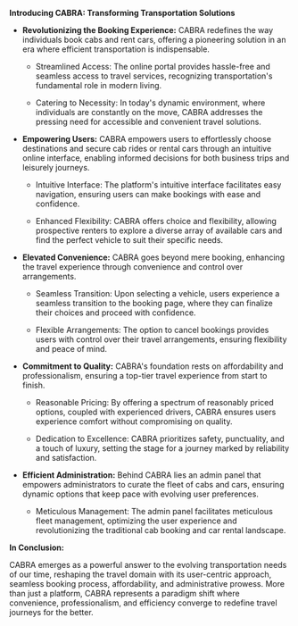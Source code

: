 **Introducing CABRA: Transforming Transportation Solutions**

- **Revolutionizing the Booking Experience:** CABRA redefines the way individuals book cabs and rent cars, offering a pioneering solution in an era where efficient transportation is indispensable. 

    - Streamlined Access: The online portal provides hassle-free and seamless access to travel services, recognizing transportation's fundamental role in modern living.
  
    - Catering to Necessity: In today's dynamic environment, where individuals are constantly on the move, CABRA addresses the pressing need for accessible and convenient travel solutions.
  
- **Empowering Users:** CABRA empowers users to effortlessly choose destinations and secure cab rides or rental cars through an intuitive online interface, enabling informed decisions for both business trips and leisurely journeys.

    - Intuitive Interface: The platform's intuitive interface facilitates easy navigation, ensuring users can make bookings with ease and confidence.
  
    - Enhanced Flexibility: CABRA offers choice and flexibility, allowing prospective renters to explore a diverse array of available cars and find the perfect vehicle to suit their specific needs.

- **Elevated Convenience:** CABRA goes beyond mere booking, enhancing the travel experience through convenience and control over arrangements.

    - Seamless Transition: Upon selecting a vehicle, users experience a seamless transition to the booking page, where they can finalize their choices and proceed with confidence.
  
    - Flexible Arrangements: The option to cancel bookings provides users with control over their travel arrangements, ensuring flexibility and peace of mind.

- **Commitment to Quality:** CABRA's foundation rests on affordability and professionalism, ensuring a top-tier travel experience from start to finish.

    - Reasonable Pricing: By offering a spectrum of reasonably priced options, coupled with experienced drivers, CABRA ensures users experience comfort without compromising on quality.
  
    - Dedication to Excellence: CABRA prioritizes safety, punctuality, and a touch of luxury, setting the stage for a journey marked by reliability and satisfaction.

- **Efficient Administration:** Behind CABRA lies an admin panel that empowers administrators to curate the fleet of cabs and cars, ensuring dynamic options that keep pace with evolving user preferences.

    - Meticulous Management: The admin panel facilitates meticulous fleet management, optimizing the user experience and revolutionizing the traditional cab booking and car rental landscape.

**In Conclusion:**

CABRA emerges as a powerful answer to the evolving transportation needs of our time, reshaping the travel domain with its user-centric approach, seamless booking process, affordability, and administrative prowess. More than just a platform, CABRA represents a paradigm shift where convenience, professionalism, and efficiency converge to redefine travel journeys for the better.
